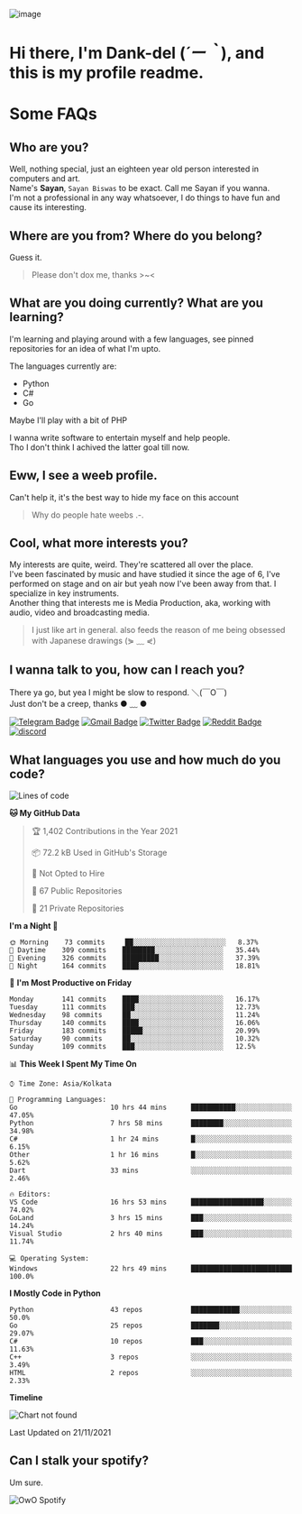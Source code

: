 ![image](https://user-images.githubusercontent.com/63096193/125182844-29f20800-e22f-11eb-8dc9-b0f2d29647bb.png)

# **Hi there, I'm Dank-del (*´ー｀*), and this is my profile readme.**
<!--  [![Profile views](https://gpvc.arturio.dev/dank-del)](https://github.com/dank-del) -->
# Some FAQs

## **Who are you?**

Well, nothing special, just an eighteen year old person interested in computers and art. \
Name's **Sayan**, `Sayan Biswas` to be exact. Call me Sayan if you wanna. \
I'm not a professional in any way whatsoever, I do things to have fun and cause its interesting.

## **Where are you from? Where do you belong?**

Guess it.
> Please don't dox me, thanks >~<

## **What are you doing currently? What are you learning?**

I'm learning and playing around with a few languages, see pinned repositories for an idea of what I'm upto.

The languages currently are:

- Python
- C#
- Go

Maybe I'll play with a bit of PHP

I wanna write software to entertain myself and help people. \
Tho I don't think I achived the latter goal till now.

## **Eww, I see a weeb profile.**

Can't help it, it's the best way to hide my face on this account
> Why do people hate weebs .-.

## **Cool, what more interests you?**

My interests are quite, weird. They're scattered all over the place. \
I've been fascinated by music and have studied it since the age of 6, I've performed on stage and on air but yeah now I've been away from that. I specialize in key instruments. \
Another thing that interests me is Media Production, aka, working with audio, video and broadcasting media.

> I just like art in general. also feeds the reason of me being obsessed with Japanese drawings (⋟ ﹏ ⋞)

## **I wanna talk to you, how can I reach you?**

There ya go, but yea I might be slow to respond. ＼(￣O￣) \
Just don't be a creep, thanks ● ﹏ ●

[![Telegram Badge](https://img.shields.io/badge/-dank_as_fuck-1ca0f1?style=flat-square&logo=telegram&logoColor=white&link=https://t.me/dank_as_fuck)](https://t.me/dank_as_fuck)
[![Gmail Badge](https://img.shields.io/badge/-chizuru@kanojo.tk-c14438?style=flat-square&logo=Gmail&logoColor=white&link=mailto:chizuru@kanojo.tk)](mailto:chizuru@kanojo.tk)
[![Twitter Badge](https://img.shields.io/twitter/follow/TheDankDel?style=social)](https://twitter.com/TheDankDel)
[![Reddit Badge](https://img.shields.io/reddit/user-karma/combined/dank_as_fuck_?style=social)](https://www.reddit.com/user/dank_as_fuck_/)
[![discord](https://discord-md-badge.vercel.app/api/shield/506536929152466945?style=social)](https://discordapp.com/users/506536929152466945)

## **What languages you use and how much do you code?**

<!--START_SECTION:waka-->
![Lines of code](https://img.shields.io/badge/From%20Hello%20World%20I%27ve%20Written-950730%20lines%20of%20code-blue)

**🐱 My GitHub Data** 

> 🏆 1,402 Contributions in the Year 2021
 > 
> 📦 72.2 kB Used in GitHub's Storage 
 > 
> 🚫 Not Opted to Hire
 > 
> 📜 67 Public Repositories 
 > 
> 🔑 21 Private Repositories  
 > 
**I'm a Night 🦉** 

```text
🌞 Morning    73 commits     ██░░░░░░░░░░░░░░░░░░░░░░░   8.37% 
🌆 Daytime    309 commits    ████████░░░░░░░░░░░░░░░░░   35.44% 
🌃 Evening    326 commits    █████████░░░░░░░░░░░░░░░░   37.39% 
🌙 Night      164 commits    ████░░░░░░░░░░░░░░░░░░░░░   18.81%

```
📅 **I'm Most Productive on Friday** 

```text
Monday       141 commits    ████░░░░░░░░░░░░░░░░░░░░░   16.17% 
Tuesday      111 commits    ███░░░░░░░░░░░░░░░░░░░░░░   12.73% 
Wednesday    98 commits     ██░░░░░░░░░░░░░░░░░░░░░░░   11.24% 
Thursday     140 commits    ████░░░░░░░░░░░░░░░░░░░░░   16.06% 
Friday       183 commits    █████░░░░░░░░░░░░░░░░░░░░   20.99% 
Saturday     90 commits     ██░░░░░░░░░░░░░░░░░░░░░░░   10.32% 
Sunday       109 commits    ███░░░░░░░░░░░░░░░░░░░░░░   12.5%

```


📊 **This Week I Spent My Time On** 

```text
⌚︎ Time Zone: Asia/Kolkata

💬 Programming Languages: 
Go                       10 hrs 44 mins      ███████████░░░░░░░░░░░░░░   47.05% 
Python                   7 hrs 58 mins       ████████░░░░░░░░░░░░░░░░░   34.98% 
C#                       1 hr 24 mins        █░░░░░░░░░░░░░░░░░░░░░░░░   6.15% 
Other                    1 hr 16 mins        █░░░░░░░░░░░░░░░░░░░░░░░░   5.62% 
Dart                     33 mins             ░░░░░░░░░░░░░░░░░░░░░░░░░   2.46%

🔥 Editors: 
VS Code                  16 hrs 53 mins      ██████████████████░░░░░░░   74.02% 
GoLand                   3 hrs 15 mins       ███░░░░░░░░░░░░░░░░░░░░░░   14.24% 
Visual Studio            2 hrs 40 mins       ███░░░░░░░░░░░░░░░░░░░░░░   11.74%

💻 Operating System: 
Windows                  22 hrs 49 mins      █████████████████████████   100.0%

```

**I Mostly Code in Python** 

```text
Python                   43 repos            ████████████░░░░░░░░░░░░░   50.0% 
Go                       25 repos            ███████░░░░░░░░░░░░░░░░░░   29.07% 
C#                       10 repos            ███░░░░░░░░░░░░░░░░░░░░░░   11.63% 
C++                      3 repos             ░░░░░░░░░░░░░░░░░░░░░░░░░   3.49% 
HTML                     2 repos             ░░░░░░░░░░░░░░░░░░░░░░░░░   2.33%

```


**Timeline**

![Chart not found](https://raw.githubusercontent.com/Dank-del/Dank-del/main/charts/bar_graph.png) 


 Last Updated on 21/11/2021
<!--END_SECTION:waka-->

## **Can I stalk your spotify?**

Um sure.

![OwO Spotify](https://spotify-recently-played-readme.vercel.app/api?user=31fdrsslnr7nvq4ytqwtw7c4rxfm&count=5)
